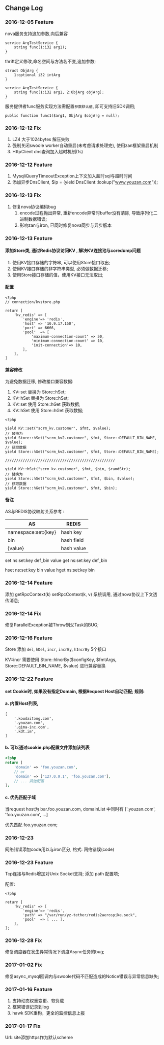 ## Change Log

### 2016-12-05 Feature 

nova服务支持追加参数,向后兼容

```
service ArgTestService {
    string func(1:i32 arg1);
}
```

thrift定义修改,命名空间与方法名不变,追加参数;

```
struct ObjArg {
    1:optional i32 intArg
}

service ArgTestService {
    string func(1:i32 arg1, 2:ObjArg objArg);
}
```

服务提供者func服务实现方法需配置`参数默认值`, 即可支持旧SDK调用;

```
public function func1($arg1, ObjArg $objArg = null);
```

### 2016-12-12 Fix

1. LZ4 大于1024bytes 解压失败
2. 强制关闭swoole worker自动重启(未考虑请求处理完), 使用zan框架重启机制
3. HttpClient dns查询加入超时机制(1s)


### 2016-12-12 Feature

1. MysqliQueryTimeoutException上下文加入超时sql与超时时间
2. 添加异步DnsClient, $ip = (yield DnsClient::lookup("www.youzan.com"));


### 2016-12-13 Fix

1. 修复nova协议编码bug
    1. encode过程抛出异常, 重新encode异常时buffer没有清除, 导致序列化二进制数据错误;
    2. 影响zan与iron, 已同时修复nova同步与异步版本

### 2016-12-13 Feature

#### 添加Store类, 通过Redis协议访问KV , 解决KV连接池与coredump问题

1. 使用KV接口存储的字符串, 可以使用Store接口取出;
2. 使用KV接口存储的非字符串类型, 必须做数据迁移;
3. 使用Store接口存储的值，使用KV接口无法取出;

#### 配置
```
<?php
// connection/kvstore.php

return [
    'kv_redis' => [
        'engine'=> 'redis',
        'host' => '10.9.17.150',
        'port' => 6666,
        'pool'  => [
            'maximum-connection-count' => 50,
            'minimum-connection-count' => 10,
            'init-connection'=> 10,
        ],
    ],
]
```

#### 兼容修改

为避免数据迁移, 修改接口兼容数据:

1. KV::set  替换为 Store::hSet;
2. KV::hSet  替换为 Store::hSet;
3. KV::set  使用 Store::hGet 获取数据;
4. KV::hSet  使用 Store::hGet 获取数据;


```
<?php

yield KV::set("scrm_kv.customer", $fmt, $value);
// 替换为
yield Store::hSet("scrm_kv2.customer", $fmt, Store::DEFAULT_BIN_NAME, $value);
// 获取数据
yield Store::hGet("scrm_kv2.customer", $fmt, Store::DEFAULT_BIN_NAME);

//////////////////////////////////////////////////

yield KV::hSet("scrm_kv.customer", $fmt, $bin, $randStr);
// 替换为
yield Store::hSet("scrm_kv2.customer", $fmt, $bin, $value);
// 获取数据
yield Store::hGet("scrm_kv2.customer", $fmt, $bin);
```


#### 备注

AS与REDIS协议映射关系参考 :

AS                  | REDIS
--------------------|------------
namespace:set:{key} | hash key
bin                 | hash field
{value}             | hash value

set ns:set:key def_bin value
get ns:set:key def_bin

hset ns:set:key bin value
hget ns:set:key bin 

### 2016-12-14 Feature

添加 getRpcContext(k) setRpcContext(k, v) 系统调用, 通过nova协议上下文透传消息;

### 2016-12-14 Fix

修复ParallelException被Throw到父Task的BUG;


### 2016-12-16 Feature

Store 添加 `del`, `hDel`, `incr`, `incrBy`, `hIncrBy` 5个接口

KV::incr 需要使用 Store::hIncrBy($configKey, $fmtArgs, Store::DEFAULT_BIN_NAME, $value) 进行兼容替换


### 2016-12-22 Feature

#### set Cookie时, 如果没有指定Domain, 根据Request Host自动匹配; 规则:

#### a. 内置Host列表,

```
[
    '.koudaitong.com',
    '.youzan.com',
    '.qima-inc.com',
    '.kdt.im',
]
```

#### b. 可以通过cookie.php配置文件添加该列表

```php
<?php
return [
    'domain' => 'foo.youzan.com',
    // or
    'domain' => ["127.0.0.1", 'foo.youzan.com'],
    // ... 其他配置
];
````

#### c. 优先匹配子域

当request host为 bar.foo.youzan.com, domainList 中同时有 ['.youzan.com', 'foo.youzan.com', ...] 

优先匹配 foo.youzan.com;


### 2016-12-23

网络错误添加code用以与iron区分, 格式: 网络错误(code)


### 2016-12-23 Feature

Tcp连接与Redis增加对Unix Socket支持; 添加 path 配置项;

配置:

```
<?php

return [
    'kv_redis' => [
        'engine'=> 'redis',
	    'path' => "/var/run/yz-tether/redis2aerospike.sock",
        'pool'  => [ ... ],
    ],
];
```

### 2016-12-28 Fix

修复调度器在发生异常情况下调度Async任务的bug;

### 2017-01-02 Fix

修复async_mysql回调内与swoole代码不匹配造成的Notice错误与异常信息缺失;

### 2017-01-16 Feature

1. 支持动态权重变更、软负载
2. 框架错误记录到log
3. hawk SDK重构，更全的监控信息上报

### 2017-01-17 Fix

Url::site添加https作为默认scheme 